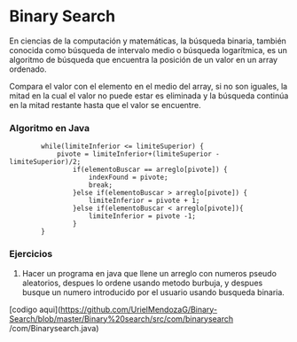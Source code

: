 # Binary Search

En ciencias de la computación y matemáticas, la búsqueda binaria, también conocida como búsqueda 
de intervalo medio o  búsqueda logarítmica, es un algoritmo de búsqueda que encuentra la posición 
de un valor en un array ordenado.

Compara el valor con el elemento en el medio del array, si no son iguales, la mitad en la cual el 
valor no puede estar es eliminada y la búsqueda continúa en la mitad restante hasta que el valor 
se encuentre. 

### Algoritmo en Java

			while(limiteInferior <= limiteSuperior) {
				pivote = limiteInferior+(limiteSuperior - limiteSuperior)/2;
					if(elementoBuscar == arreglo[pivote]) {
						indexFound = pivote;
						break;
					}else if(elementoBuscar > arreglo[pivote]) {
						limiteInferior = pivote + 1;
					}else if(elementoBuscar < arreglo[pivote]){
						limiteInferior = pivote -1;
					}	
			}
      
 ### Ejercicios 
 
 1. Hacer un programa en java que llene un arreglo con numeros pseudo aleatorios, despues lo ordene usando metodo 
 burbuja, y despues busque un numero introducido por el usuario usando busqueda binaria. 
 
  [codigo aqui](https://github.com/UrielMendozaG/Binary-Search/blob/master/Binary%20search/src/com/binarysearch   /com/Binarysearch.java)

